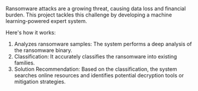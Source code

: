 Ransomware attacks are a growing threat, causing data loss and financial burden. This project tackles this challenge by developing a machine learning-powered expert system.

Here's how it works:

1. Analyzes ransomware samples: The system performs a deep analysis of the ransomware binary.
2. Classification: It accurately classifies the ransomware into existing families.
3. Solution Recommendation: Based on the classification, the system searches online resources and identifies potential decryption tools or mitigation strategies.
